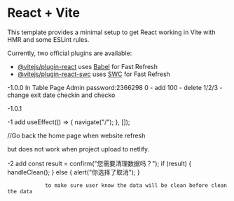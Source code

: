# React + Vite

This template provides a minimal setup to get React working in Vite with HMR and some ESLint rules.

Currently, two official plugins are available:

- [@vitejs/plugin-react](https://github.com/vitejs/vite-plugin-react/blob/main/packages/plugin-react/README.md) uses [Babel](https://babeljs.io/) for Fast Refresh
- [@vitejs/plugin-react-swc](https://github.com/vitejs/vite-plugin-react-swc) uses [SWC](https://swc.rs/) for Fast Refresh

-1.0.0
In Table Page Admin password:2366298 0 - add 100 - delete 1/2/3 - change exit date checkin and checko

-1.0.1

-1 add  useEffect(() => {
    navigate("/");
  }, []);

  //Go back the home page when website refresh

  but does not work when project upload to netlify. 

-2 add   const result = confirm("您需要清理数据吗？");
                if (result) {
                  handleClean();
                } else {
                  alert("你选择了取消");
                }

                to make sure user know the data will be clean before clean the data
